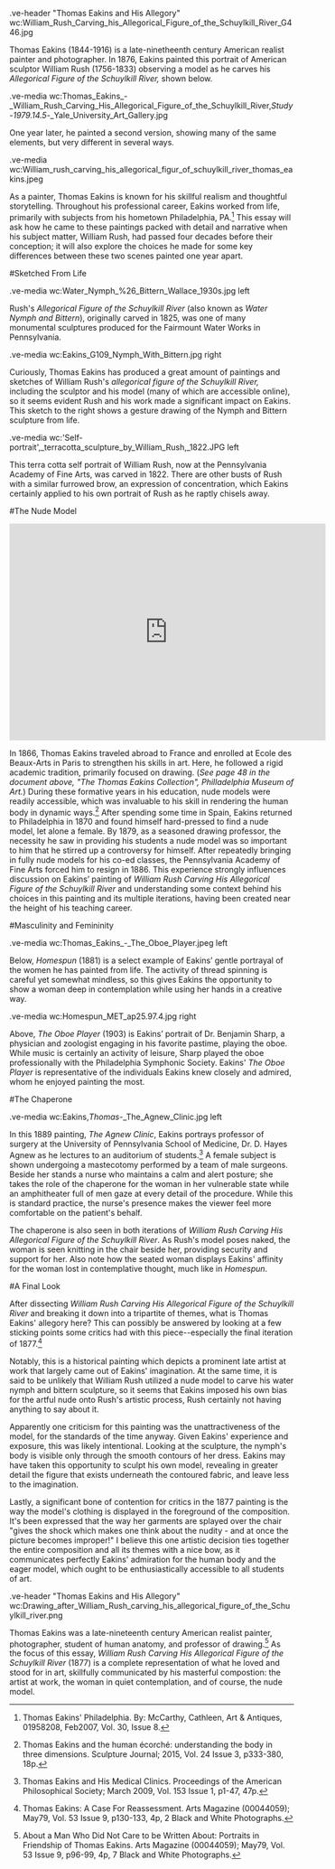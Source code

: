 .ve-header "Thomas Eakins and His Allegory" wc:William_Rush_Carving_his_Allegorical_Figure_of_the_Schuylkill_River_G446.jpg

Thomas Eakins (1844-1916) is a late-ninetheenth century American realist painter and photographer. In 1876, Eakins painted this portrait of American sculptor William Rush (1756-1833) observing a model as he carves his *Allegorical Figure of the Schuylkill River,* shown below.  

.ve-media wc:Thomas_Eakins_-_William_Rush_Carving_His_Allegorical_Figure_of_the_Schuylkill_River,_Study_-_1979.14.5_-_Yale_University_Art_Gallery.jpg
    
One year later, he painted a second version, showing many of the same elements, but very different in several ways.

.ve-media wc:William_rush_carving_his_allegorical_figur_of_schuylkill_river_thomas_eakins.jpeg 

As a painter, Thomas Eakins is known for his skillful realism and thoughtful storytelling. Throughout his professional career, Eakins worked from life, primarily with subjects from his hometown Philadelphia, PA.[^1] This essay will ask how he came to these paintings packed with detail and narrative when his subject matter, William Rush, had passed four decades before their conception; it will also explore the choices he made for some key differences between these two scenes painted one year apart.

#Sketched From Life

.ve-media wc:Water_Nymph_%26_Bittern_Wallace_1930s.jpg left 

Rush's *Allegorical Figure of the Schuylkill River* (also known as *Water Nymph and Bittern*), originally carved in 1825, was one of many monumental sculptures produced for the Fairmount Water Works in Pennsylvania.  

.ve-media wc:Eakins_G109_Nymph_With_Bittern.jpg right 

Curiously, Thomas Eakins has produced a great amount of paintings and sketches of William Rush's *allegorical figure of the Schuylkill River,* including the sculptor and his model (many of which are accessible online), so it seems evident Rush and his work made a significant impact on Eakins. This sketch to the right shows a gesture drawing of the Nymph and Bittern sculpture from life.    

.ve-media wc:'Self-portrait',_terracotta_sculpture_by_William_Rush,_1822.JPG left

This terra cotta self portrait of William Rush, now at the Pennsylvania Academy of Fine Arts, was carved in 1822. There are other busts of Rush with a similar furrowed brow, an expression of concentration, which Eakins certainly applied to his own portrait of Rush as he raptly chisels away. 

#The Nude Model

<iframe src="https://archive.org/embed/thomaseakinscoll00phil" width="560" height="384" frameborder="0" webkitallowfullscreen="true" mozallowfullscreen="true" allowfullscreen></iframe> 

In 1866, Thomas Eakins traveled abroad to France and enrolled at Ecole des Beaux-Arts in Paris to strengthen his skills in art. Here, he followed a rigid academic tradition, primarily focused on drawing. (*See page 48 in the document above, "The Thomas Eakins Collection", Philladelphia Museum of Art.*) During these formative years in his education, nude models were readily accessible, which was invaluable to his skill in rendering the human body in dynamic ways.[^2] After spending some time in Spain, Eakins returned to Philadelphia in 1870 and found himself hard-pressed to find a nude model, let alone a female. By 1879, as a seasoned drawing professor, the necessity he saw in providing his students a nude model was so important to him that he stirred up a controversy for himself. After repeatedly bringing in fully nude models for his co-ed classes, the Pennsylvania Academy of Fine Arts forced him to resign in 1886. This experience strongly influences discussion on Eakins’ painting of *William Rush Carving His Allegorical Figure of the Schuylkill River* and understanding some context behind his choices in this painting and its multiple iterations, having been created near the height of his teaching career. 

#Masculinity and Femininity

.ve-media wc:Thomas_Eakins_-_The_Oboe_Player.jpeg left

Below, *Homespun* (1881) is a select example of Eakins’ gentle portrayal of the women he has painted from life. The activity of thread spinning is careful yet somewhat mindless, so this gives Eakins the opportunity to show a woman deep in contemplation while using her hands in a creative way.

.ve-media wc:Homespun_MET_ap25.97.4.jpg right

Above, *The Oboe Player* (1903) is Eakins’ portrait of Dr. Benjamin Sharp, a physician and zoologist engaging in his favorite pastime, playing the oboe. While music is certainly an activity of leisure, Sharp played the oboe professionally with the Philadelphia Symphonic Society. Eakins' *The Oboe Player* is representative of the individuals Eakins knew closely and admired, whom he enjoyed painting the most. 


#The Chaperone 

.ve-media wc:Eakins,_Thomas_-_The_Agnew_Clinic.jpg left

In this 1889 painting, *The Agnew Clinic*,  Eakins portrays professor of surgery at the University of Pennsylvania School of Medicine, Dr. D. Hayes Agnew as he lectures to an auditorium of students.[^3] A female subject is shown undergoing a mastecotomy performed by a team of male surgeons. Beside her stands a nurse who maintains a calm and alert posture; she takes the role of the chaperone for the woman in her vulnerable state while an amphitheater full of men gaze at every detail of the procedure. While this is standard practice, the nurse's presence makes the viewer feel more comfortable on the patient's behalf.  

The chaperone is also seen in both iterations of *William Rush Carving His Allegorical Figure of the Schuylkill River*. As Rush's model poses naked, the woman is seen knitting in the chair beside her, providing security and support for her. Also note how the seated woman displays Eakins' affinity for the woman lost in contemplative thought, much like in *Homespun*. 

#A Final Look

After dissecting *William Rush Carving His Allegorical Figure of the Schuylkill River* and breaking it down into a tripartite of themes, what is Thomas Eakins' allegory here? This can possibly be answered by looking at a few sticking points some critics had with this piece--especially the final iteration of 1877.[^4]

Notably, this is a historical painting which depicts a prominent late artist at work that largely came out of Eakins' imagination. At the same time, it is said to be unlikely that William Rush utilized a nude model to carve his water nymph and bittern sculpture, so it seems that Eakins imposed his own bias for the artful nude onto Rush's artistic process, Rush certainly not having anything to say about it.

Apparently one criticism for this painting was the unattractiveness of the model, for the standards of the time anyway. Given Eakins' experience and exposure, this was likely intentional. Looking at the sculpture, the nymph's body is visible only through the smooth contours of her dress. Eakins may have taken this opportunity to sculpt his own model, revealing in greater detail the figure that exists underneath the contoured fabric, and leave less to the imagination. 

Lastly, a significant bone of contention for critics in the 1877 painting is the way the model's clothing is displayed in the foreground of the composition. It's been expressed that the way her garments are splayed over the chair "gives the shock which makes one think about the nudity - and at once the picture becomes improper!" I believe this one artistic decision ties together the entire composition and all its themes with a nice bow, as it communicates perfectly Eakins' admiration for the human body and the eager model, which ought to be enthusiastically accessible to all students of art.

.ve-header "Thomas Eakins and His Allegory" wc:Drawing_after_William_Rush_carving_his_allegorical_figure_of_the_Schuylkill_river.png 

Thomas Eakins was a late-nineteenth century American realist painter, photographer, student of human anatomy, and professor of drawing.[^5] As the focus of this essay, *William Rush Carving His Allegorical Figure of the Schuylkill River* (1877) is a complete representation of what he loved and stood for in art, skillfully communicated by his masterful compostion: the artist at work, the woman in quiet contemplation, and of course, the nude model. 





[^1]: Thomas Eakins' Philadelphia. By: McCarthy, Cathleen, Art & Antiques, 01958208, Feb2007, Vol. 30, Issue 8.
[^2]: Thomas Eakins and the human écorché: understanding the body in three dimensions. Sculpture Journal; 2015, Vol. 24 Issue 3, p333-380, 18p.
[^3]:Thomas Eakins and His Medical Clinics. Proceedings of the American Philosophical Society; March 2009, Vol. 153 Issue 1, p1-47, 47p.
[^4]: Thomas Eakins: A Case For Reassessment. Arts Magazine (00044059); May79, Vol. 53 Issue 9, p130-133, 4p, 2 Black and White Photographs.
[^5]: About a Man Who Did Not Care to be Written About: Portraits in Friendship of Thomas Eakins. Arts Magazine (00044059); May79, Vol. 53 Issue 9, p96-99, 4p, 7 Black and White Photographs.





